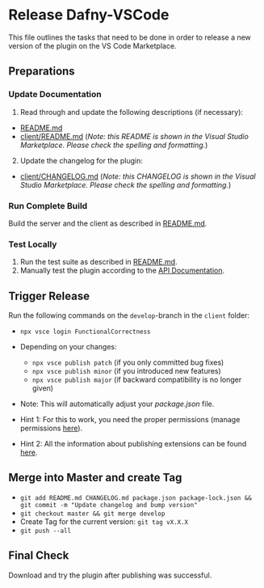 # Release Dafny-VSCode

This file outlines the tasks that need to be done in order to release a new version of the plugin on the VS Code Marketplace.

## Preparations

### Update Documentation

1. Read through and update the following descriptions (if necessary):
  * [README.md](README.md)
  * [client/README.md](client/README.md) (_Note: this README is shown in the Visual Studio Marketplace. Please check the spelling and formatting._)
2. Update the changelog for the plugin:
  * [client/CHANGELOG.md](client/CHANGELOG.md) (_Note: this CHANGELOG is shown in the Visual Studio Marketplace. Please check the spelling and formatting._)
  
### Run Complete Build

Build the server and the client as described in [README.md](README.md).

### Test Locally

1. Run the test suite as described in [README.md](README.md).
2. Manually test the plugin according to the [API Documentation](https://github.com/DafnyVSCode/apiDocumentation).

## Trigger Release

Run the following commands on the `develop`-branch in the `client` folder:

* `npx vsce login FunctionalCorrectness`
* Depending on your changes:
  * `npx vsce publish patch` (if you only committed bug fixes)
  * `npx vsce publish minor` (if you introduced new features)
  * `npx vsce publish major` (if backward compatibility is no longer given)

* Note: This will automatically adjust your _package.json_ file.
* Hint 1: For this to work, you need the proper permissions (manage permissions [here](https://marketplace.visualstudio.com/manage/publishers/FunctionalCorrectness?auth_redirect=True)).
* Hint 2: All the information about publishing extensions can be found [here](https://code.visualstudio.com/docs/extensions/publish-extension).

## Merge into Master and create Tag

* `git add README.md CHANGELOG.md package.json package-lock.json && git commit -m "Update changelog and bump version"`
* `git checkout master && git merge develop`
* Create Tag for the current version: `git tag vX.X.X`
* `git push --all`

## Final Check

Download and try the plugin after publishing was successful.
